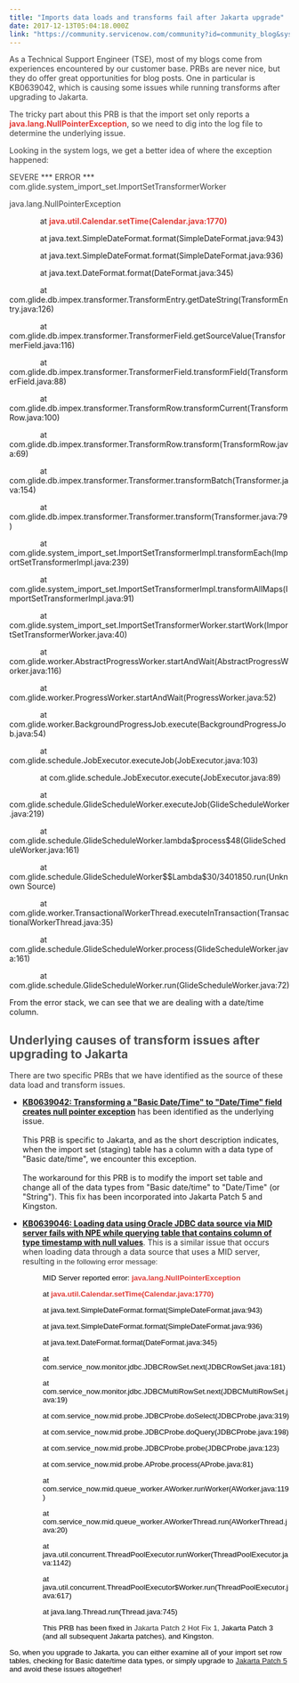 ```yaml
---
title: "Imports data loads and transforms fail after Jakarta upgrade"
date: 2017-12-13T05:04:18.000Z
link: "https://community.servicenow.com/community?id=community_blog&sys_id=1b4da229dbd0dbc01dcaf3231f961969"
---
```

<p><span style="color: #3d3d3d;">As a Technical Support Engineer (TSE), most of my blogs come from experiences encountered by our customer base. PRBs are never nice, but they do offer great opportunities for blog posts. One in particular is KB0639042, which is causing some issues while running transforms after upgrading to Jakarta.</span></p><p></p><p><span style="color: #3d3d3d;">The tricky part about this PRB is that the import set only reports a</span> <span style="color: #e23d39;"><strong>java.lang.NullPointerException</strong></span><span style="color: #303030;">, s<span style="color: #3d3d3d;">o we need to dig into the log file to determine the underlying issue.</span></span></p><p></p><p><span style="color: #3d3d3d;">Looking in the system logs, we get a better idea of where the exception happened:</span></p><p></p><p><span style="color: #3d3d3d;">SEVERE *** ERROR *** com.glide.system_import_set.ImportSetTransformerWorker</span></p><p><span style="color: #3d3d3d;">java.lang.NullPointerException</span></p><p>               at <span style="color: #e23d39;"><strong>java.util.Calendar.setTime(Calendar.java:1770)</strong></span></p><p>               at java.text.SimpleDateFormat.format(SimpleDateFormat.java:943)</p><p>               at java.text.SimpleDateFormat.format(SimpleDateFormat.java:936)</p><p>               at java.text.DateFormat.format(DateFormat.java:345)</p><p>               at com.glide.db.impex.transformer.TransformEntry.getDateString(TransformEntry.java:126)</p><p>               at com.glide.db.impex.transformer.TransformerField.getSourceValue(TransformerField.java:116)</p><p>               at com.glide.db.impex.transformer.TransformerField.transformField(TransformerField.java:88)</p><p>               at com.glide.db.impex.transformer.TransformRow.transformCurrent(TransformRow.java:100)</p><p>               at com.glide.db.impex.transformer.TransformRow.transform(TransformRow.java:69)</p><p>               at com.glide.db.impex.transformer.Transformer.transformBatch(Transformer.java:154)</p><p>               at com.glide.db.impex.transformer.Transformer.transform(Transformer.java:79)</p><p>               at com.glide.system_import_set.ImportSetTransformerImpl.transformEach(ImportSetTransformerImpl.java:239)</p><p>               at com.glide.system_import_set.ImportSetTransformerImpl.transformAllMaps(ImportSetTransformerImpl.java:91)</p><p>               at com.glide.system_import_set.ImportSetTransformerWorker.startWork(ImportSetTransformerWorker.java:40)</p><p>               at com.glide.worker.AbstractProgressWorker.startAndWait(AbstractProgressWorker.java:116)</p><p>               at com.glide.worker.ProgressWorker.startAndWait(ProgressWorker.java:52)</p><p>               at com.glide.worker.BackgroundProgressJob.execute(BackgroundProgressJob.java:54)</p><p>               at com.glide.schedule.JobExecutor.executeJob(JobExecutor.java:103)</p><p>               at com.glide.schedule.JobExecutor.execute(JobExecutor.java:89)</p><p>               at com.glide.schedule.GlideScheduleWorker.executeJob(GlideScheduleWorker.java:219)</p><p>               at com.glide.schedule.GlideScheduleWorker.lambda$process$48(GlideScheduleWorker.java:161)</p><p>               at com.glide.schedule.GlideScheduleWorker$$Lambda$30/3401850.run(Unknown Source)</p><p>               at com.glide.worker.TransactionalWorkerThread.executeInTransaction(TransactionalWorkerThread.java:35)</p><p>               at com.glide.schedule.GlideScheduleWorker.process(GlideScheduleWorker.java:161)</p><p>               at com.glide.schedule.GlideScheduleWorker.run(GlideScheduleWorker.java:72)</p><p></p><p>From the error stack, we can see that we are dealing with a date/time column.</p><p></p><h2><span style="color: #505050;">Underlying causes of transform issues after upgrading to Jakarta</span></h2><p></p><p><span style="color: #303030;">There are two specific PRBs that we have identified as the source of these data load and transform issues.</span></p><ul><li><strong><a title="i.service-now.com/kb_view.do?sysparm_article=KB0639042" href="https://hi.service-now.com/kb_view.do?sysparm_article=KB0639042">KB0639042: Transforming a "Basic Date/Time" to "Date/Time" field creates null pointer exception</a></strong> has been identified as the underlying issue.<br/><br/>This PRB is specific to Jakarta, and as the short description indicates, when the import set (staging) table has a column with a data type of "Basic date/time", we encounter this exception.<br/><br/>The workaround for this PRB is to modify the import set table and change all of the data types from "Basic date/time" to "Date/Time" (or "String"). This <span style="color: #303030;">fix </span>has been incorporated into Jakarta Patch 5 and Kingston.</li></ul><p></p><ul><li><span style="color: #303030;"><span style="color: #303030;"><strong><a title="i.service-now.com/kb_view.do?sysparm_article=KB0639046" href="https://hi.service-now.com/kb_view.do?sysparm_article=KB0639046">KB0639046: Loading data using Oracle JDBC data source via MID server fails with NPE while querying table that contains column of type timestamp with null values</a></strong></span>. <span style="color: #303030;">This is a similar issue that occurs when loading data through a data source that uses a MID server, resulting </span></span><span style="color: #9900ff; font-size: 10pt; font-family: arial, helvetica, sans-serif;"><span style="color: #303030;">in the following error message:</span><br/></span></li></ul><p style="padding-left: 60px;"><span style="color: #000000; font-family: Verdana, Arial, Helvetica, sans-serif; font-size: 10pt;">M<span style="font-family: arial, helvetica, sans-serif;">ID Server reported error: <span style="color: #e23d39;"><strong>java.lang.NullPointerException</strong></span></span></span></p><p style="padding-left: 60px;"><span style="color: #000000; font-family: arial, helvetica, sans-serif; font-size: 10pt;">at <span style="color: #e23d39;"><strong>java.util.Calendar.setTime(Calendar.java:1770)</strong></span></span></p><p style="padding-left: 60px;"><span style="color: #000000; font-family: arial, helvetica, sans-serif; font-size: 10pt;">at java.text.SimpleDateFormat.format(SimpleDateFormat.java:943)</span></p><p style="padding-left: 60px;"><span style="color: #000000; font-family: arial, helvetica, sans-serif; font-size: 10pt;">at java.text.SimpleDateFormat.format(SimpleDateFormat.java:936)</span></p><p style="padding-left: 60px;"><span style="color: #000000; font-family: arial, helvetica, sans-serif; font-size: 10pt;">at java.text.DateFormat.format(DateFormat.java:345)</span></p><p style="padding-left: 60px;"><span style="color: #000000; font-family: arial, helvetica, sans-serif; font-size: 10pt;">at com.service_now.monitor.jdbc.JDBCRowSet.next(JDBCRowSet.java:181)</span></p><p style="padding-left: 60px;"><span style="color: #000000; font-family: arial, helvetica, sans-serif; font-size: 10pt;">at com.service_now.monitor.jdbc.JDBCMultiRowSet.next(JDBCMultiRowSet.java:19)</span></p><p style="padding-left: 60px;"><span style="color: #000000; font-family: arial, helvetica, sans-serif; font-size: 10pt;">at com.service_now.mid.probe.JDBCProbe.doSelect(JDBCProbe.java:319)</span></p><p style="padding-left: 60px;"><span style="color: #000000; font-family: arial, helvetica, sans-serif; font-size: 10pt;">at com.service_now.mid.probe.JDBCProbe.doQuery(JDBCProbe.java:198)</span></p><p style="padding-left: 60px;"><span style="color: #000000; font-family: arial, helvetica, sans-serif; font-size: 10pt;">at com.service_now.mid.probe.JDBCProbe.probe(JDBCProbe.java:123)</span></p><p style="padding-left: 60px;"><span style="color: #000000; font-family: arial, helvetica, sans-serif; font-size: 10pt;">at com.service_now.mid.probe.AProbe.process(AProbe.java:81)</span></p><p style="padding-left: 60px;"><span style="color: #000000; font-family: arial, helvetica, sans-serif; font-size: 10pt;">at com.service_now.mid.queue_worker.AWorker.runWorker(AWorker.java:119)</span></p><p style="padding-left: 60px;"><span style="color: #000000; font-family: arial, helvetica, sans-serif; font-size: 10pt;">at com.service_now.mid.queue_worker.AWorkerThread.run(AWorkerThread.java:20)</span></p><p style="padding-left: 60px;"><span style="color: #000000; font-family: arial, helvetica, sans-serif; font-size: 10pt;">at java.util.concurrent.ThreadPoolExecutor.runWorker(ThreadPoolExecutor.java:1142)</span></p><p style="padding-left: 60px;"><span style="color: #000000; font-family: arial, helvetica, sans-serif; font-size: 10pt;">at java.util.concurrent.ThreadPoolExecutor$Worker.run(ThreadPoolExecutor.java:617)</span></p><p style="padding-left: 60px;"><span style="color: #000000; font-family: arial, helvetica, sans-serif; font-size: 10pt;">at java.lang.Thread.run(Thread.java:745)</span></p><p style="padding-left: 60px;"></p><p style="padding-left: 60px;"><span style="color: #000000; font-family: arial, helvetica, sans-serif; font-size: 10pt;">This PRB has been fixed in <span style="color: #303030;">Jakarta Patch 2 Hot Fix 1, </span>Jakarta Patch 3 (and all subsequent Jakarta patches), and Kingston.</span></p><p></p><p><span style="color: #000000; font-family: arial, helvetica, sans-serif; font-size: 10pt;">So, when you upgrade to Jakarta, you can either examine all of your import set row tables, checking for Basic date/time data types, or simply upgrade to <a title="ocs.servicenow.com/bundle/jakarta-release-notes/page/release-notes/quality/jakarta-patch-5.html" href="https://docs.servicenow.com/bundle/jakarta-release-notes/page/release-notes/quality/jakarta-patch-5.html">Jakarta Patch 5</a> and avoid these issues altogether!</span></p>